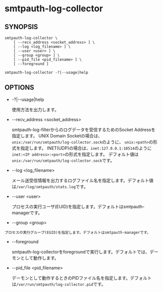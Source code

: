# smtpauth-log-collector

## SYNOPSIS

    smtpauth-log-collector \
        [ --recv_address <socket_address> ] \
        [ --log <log_filename> ] \
        [ --user <user> ] \
        [ --group <group> ] \
        [ --pid_file <pid_filename> ] \
        [ --foreground ]

    smtpauth-log-collector -?|--usage|help

## OPTIONS

*   -?|--usage|help

    使用方法を出力します。

*   --recv_address \<socket_address\>

    smtpauth-log-filterからのログデータを受信するためのSocket Addressを指定します。
    UNIX Domain Socketの場合は、`unix:/var/run/smtpauth/log-collector.sock`のように、
    `unix:<path>`の形式を指定します。 INET(UDP)の場合は、`inet:127.0.0.1:10514`のように
    `inet:<IP address>:<port>`の形式を指定します。 デフォルト値は`unix:/var/run/smtpauth/log-collector.sock`です。

*   --log \<log_filename\>

    メール送受信情報を出力するログファイル名を指定します。デフォルト値は`/var/log/smtpauth/stats.log`です。

*   --user \<user\>

    プロセスの実行ユーザ(EUID)を指定します。デフォルトはsmtpauth-managerです。

*    --group \<group\>

    プロセスの実行グループ(EGID)を指定します。デフォルトはsmtpauth-managerです。

*   --foreground

    smtpauth-log-collectorをforegroundで実行します。デフォルトでは、デーモンとして動作します。

*   --pid_file \<pid_filename\>

    デーモンとして動作するときのPIDファイル名を指定します。デフォルトは`/var/run/smtpauth/log-collector.pid`です。
